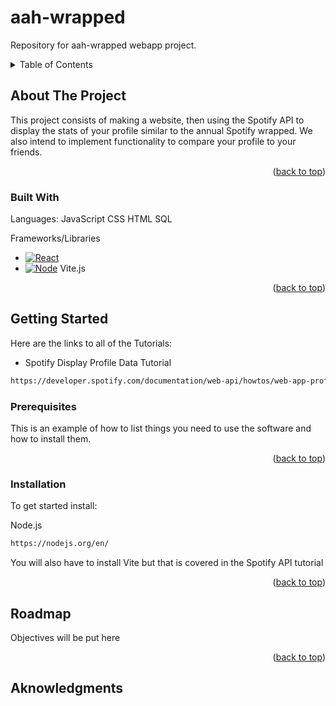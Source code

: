 # aah-wrapped
Repository for aah-wrapped webapp project.

<details>
  <summary>Table of Contents</summary>
  <ol>
    <li>
      <a href="#about-the-project">About The Project</a>
      <ul>
        <li><a href="#built-with">Built With</a></li>
      </ul>
    </li>
    <li>
      <a href="#getting-started">Getting Started</a>
      <ul>
        <li><a href="#prerequisites">Prerequisites</a></li>
        <li><a href="#installation">Installation</a></li>
      </ul>
    </li>
    <li><a href="#usage">Usage</a></li>
    <li><a href="#roadmap">Roadmap</a></li>
    <li><a href="#contributing">Contributing</a></li>
    <li><a href="#license">License</a></li>
    <li><a href="#contact">Contact</a></li>
    <li><a href="#acknowledgments">Acknowledgments</a></li>
  </ol>
</details>

## About The Project


This project consists of making a website, then using the Spotify API to display the stats of your profile similar to the annual Spotify wrapped. We also intend to implement functionality to compare your profile to your friends.

<p align="right">(<a href="#readme-top">back to top</a>)</p>

### Built With
Languages:
  JavaScript
  CSS
  HTML
  SQL
    
Frameworks/Libraries
  * [![React][React.js]][React-url]
  * [![Node][Node.js]][Node-url]
  Vite.js
    

<p align="right">(<a href="#readme-top">back to top</a>)</p>

## Getting Started

Here are the links to all of the Tutorials:

* Spotify Display Profile Data Tutorial
```sh
https://developer.spotify.com/documentation/web-api/howtos/web-app-profile
```

### Prerequisites

This is an example of how to list things you need to use the software and how to install them.


<p align="right">(<a href="#readme-top">back to top</a>)</p>

### Installation

To get started install:

Node.js
```sh
https://nodejs.org/en/
```
You will also have to install Vite but that is covered in the Spotify API tutorial

<p align="right">(<a href="#readme-top">back to top</a>)</p>

## Roadmap

Objectives will be put here

<p align="right">(<a href="#readme-top">back to top</a>)</p>

## Aknowledgments

[React.js]: https://img.shields.io/badge/React-20232A?style=for-the-badge&logo=react&logoColor=61DAFB
[React-url]: https://reactjs.org/

[Node.js]: https://img.shields.io/badge/Node.js-43853D?style=for-the-badge&logo=node.js&logoColor=white
[Node-url]: https://nodejs.org/en




